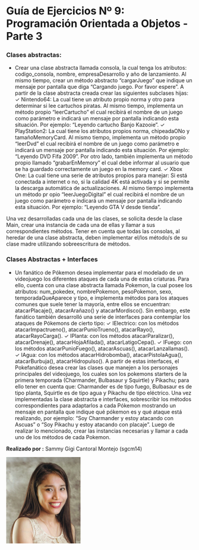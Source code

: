 # Guía de Ejercicios Nº 9: Programación Orientada a Objetos - Parte 3
###  Clases abstractas:
- Crear una clase abstracta llamada consola, la cual  tenga  los atributos:  codigo_consola, nombre,  empresaDesarrollo  y  año  de  lanzamiento.  Al  mismo  tiempo,  crear  un  método abstracto  “cargarJuego”  que indique un mensaje por pantalla que  diga  “Cargando juego. Por favor espere”. A partir de la clase abstracta creada crear las siguientes subclases hijas:
✓  Nintendo64:  La cual tiene  un atributo  propio  norma  y otro para determinar si  lee cartuchos piratas. Al mismo tiempo, implementa un método propio “leerCartucho” el cual  recibirá  el  nombre  de  un  juego  como  parámetro  e  indicará  un  mensaje  por pantalla indicando esta situación. Por ejemplo:  “Leyendo cartucho Banjo Kazooie”. 
✓  PlayStation2:  La  cual  tiene  los  atributos  propios  norma,  chipeadaONo  y tamañoMemoryCard.  Al  mismo tiempo, implementa un método propio  “leerDvd”  el cual  recibirá  el  nombre  de  un  juego  como  parámetro  e  indicará  un  mensaje  por pantalla  indicando esta situación. Por ejemplo:   “Leyendo  DVD Fifa  2009”.  Por otro lado, también implementa  un  método propio  llamado  “grabarEnMemory”  el cual debe informar al usuario que se ha guardado correctamente un juego en la memory card.
✓  Xbox  One:  La  cual  tiene  una  serie  de  atributos  propios  para  manejar:  Si  está conectada a internet o no, si  la calidad 4K está activada y si se permite la descarga automática  de  actualizaciones.  Al  mismo  tiempo  implementa  un  método  pr opio “leerJuegoDigital” el cual recibirá el nombre de un juego como parámetro e indicará un  mensaje  por  pantalla  indicando  esta  situación.  Por  ejemplo:   “Leyendo  GTA  V desde tienda”.

Una vez desarrolladas cada una de las clases, se solicita desde la clase Main, crear una instancia de cada una de ellas y llamar a sus correspondientes métodos. Tener en cuenta que todas las consolas, al heredar de una clase abstracta, deben implementar el/los método/s de su clase madre utilizando sobreescritura de métodos.

###   Clases Abstractas + Interfaces
- Un fanático de  Pókemon desea implementar  para el modelado de un videojuego  los diferentes ataques  de  cada  una  de  estas  criaturas.  Para  ello,  cuenta  con  una  clase  abstracta  llamada Pokemon,  la  cual  posee  los  atributos:  num_pokedex,  nombrePokemon,  pesoPokemon,  sexo, temporadaQueAparece  y tipo,  e implementa métodos para los ataques comunes que suele tener la mayoría, entre ellos se encuentran:  atacarPlacaje(),  atacarArañazo()  y  atacarMordisco().  Sin embargo, este fanático también desarrolló una serie de  interfaces para contemplar los ataques de Pókemons de cierto tipo:
✓   IElectrico:  con  los  métodos  atacarImpactrueno(),  atacarPunioTrueno(), atacarRayo(), atacarRayoCarga().
✓   IPlanta:  con  los  métodos  atacarParalizar(),  atacarDrenaje(), atacarHojaAfilada(), atacarLatigoCepa().
✓   IFuego:  con los métodos atacarPunioFuego(), atacarAscuas(), atacarLanzallamas().
✓   IAgua:  con los métodos atacarHidrobomba(), atacarPistolaAgua(), atacarBurbuja(), atacarHidropulso().
A partir de estas interfaces, el Pokefanático desea crear las clases que manejen a los personajes principales  del  videojuego,  los  cuales  son  los  pokemons  starters  de  la  primera  temporada (Charmander, Bulbasaur y Squirtle) y Pikachu; para ello  tener en cuenta que: Charmander es de tipo fuego, Bulbasaur es de tipo planta, Squirtle es de tipo agua y Pikachu de tipo eléctrico.
Una vez implementadas la clase abstracta e interfaces, sobrescribir los métodos  correspondientes para adaptarlos a cada Pókemon mostrando un mensaje en pantalla que indique qué pókemon es y qué ataque está realizando, por ejemplo: “Soy Charmander y estoy atacando con Ascuas”  o “Soy  Pikachu  y  estoy  atacando  con  placaje”.  Luego  de  realizar  lo  mencionado,  crear  las  instancias necesarias y llamar a cada uno de los métodos de cada Pokemon.

**Realizado por :** Sammy Gigi Cantoral Montejo (sgcm14)

<img src ="https://raw.githubusercontent.com/sgcm14/sgcm14/main/sammy.jpg" width="200">
